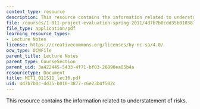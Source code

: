 ```yaml
---
content_type: resource
description: This resource contains the information related to understatement of risks.
file: /courses/1-011-project-evaluation-spring-2011/4d7b7b0cdd35b0103877c6e23b4f502c_MIT1_011S11_lec16.pdf
file_type: application/pdf
learning_resource_types:
- Lecture Notes
license: https://creativecommons.org/licenses/by-nc-sa/4.0/
ocw_type: OCWFile
parent_title: Lecture Notes
parent_type: CourseSection
parent_uid: 3a422445-5433-4f71-bf03-20890ea05b4a
resourcetype: Document
title: MIT1_011S11_lec16.pdf
uid: 4d7b7b0c-dd35-b010-3877-c6e23b4f502c
---
```

This resource contains the information related to understatement of risks.